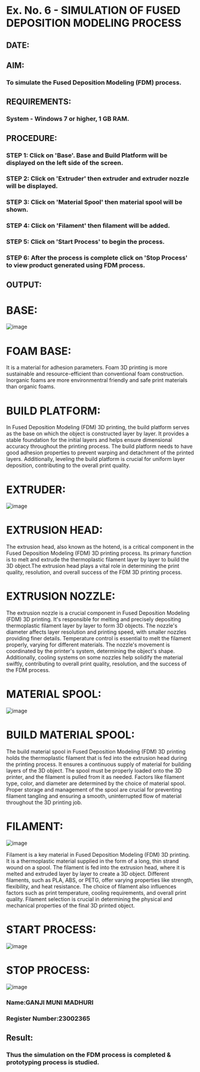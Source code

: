 # Ex. No. 6 - SIMULATION OF FUSED DEPOSITION MODELING PROCESS

## DATE: 
## AIM:
### To simulate the Fused Deposition Modeling (FDM) process.

## REQUIREMENTS:
### System - Windows 7 or higher, 1 GB RAM.

## PROCEDURE:
### STEP 1: Click on 'Base'. Base and Build Platform will be displayed on the left side of the screen.
### STEP 2: Click on 'Extruder' then extruder and extruder nozzle will be displayed.
### STEP 3: Click on 'Material Spool' then material spool will be shown.
### STEP 4: Click on 'Filament' then filament will be added.
### STEP 5: Click on 'Start Process' to begin the process.
### STEP 6: After the process is complete click on 'Stop Process' to view product generated using FDM process.

## OUTPUT:
# BASE:
![image](https://github.com/Munimadhuriganji/Ex.-No---6.-SIMULATION-OF-FUSED-DEPOSITION-MODELING-PROCESS/assets/138849444/0fcb7129-75e2-4fb8-9e5f-a9a6620dfecc)
# FOAM BASE:
It is a material for adhesion parameters. Foam 3D printing is more sustainable and resource-efficient than conventional foam construction. Inorganic foams are more environmentral friendly and safe print materials than organic foams.

# BUILD PLATFORM:
In Fused Deposition Modeling (FDM) 3D printing, the build platform serves as the base on which the object is constructed layer by layer. It provides a stable foundation for the initial layers and helps ensure dimensional accuracy throughout the printing process. The build platform needs to have good adhesion properties to prevent warping and detachment of the printed layers. Additionally, leveling the build platform is crucial for uniform layer deposition, contributing to the overall print quality.
# EXTRUDER:
![image](https://github.com/Munimadhuriganji/Ex.-No---6.-SIMULATION-OF-FUSED-DEPOSITION-MODELING-PROCESS/assets/138849444/e5bc809c-10ce-49fd-889b-93ea487be795)

# EXTRUSION HEAD:
The extrusion head, also known as the hotend, is a critical component in the Fused Deposition Modeling (FDM) 3D printing process. Its primary function is to melt and extrude the thermoplastic filament layer by layer to build the 3D object.The extrusion head plays a vital role in determining the print quality, resolution, and overall success of the FDM 3D printing process.

# EXTRUSION NOZZLE:
The extrusion nozzle is a crucial component in Fused Deposition Modeling (FDM) 3D printing. It's responsible for melting and precisely depositing thermoplastic filament layer by layer to form 3D objects. The nozzle's diameter affects layer resolution and printing speed, with smaller nozzles providing finer details. Temperature control is essential to melt the filament properly, varying for different materials. The nozzle's movement is coordinated by the printer's system, determining the object's shape. Additionally, cooling systems on some nozzles help solidify the material swiftly, contributing to overall print quality, resolution, and the success of the FDM process.

# MATERIAL SPOOL:
![image](https://github.com/Munimadhuriganji/Ex.-No---6.-SIMULATION-OF-FUSED-DEPOSITION-MODELING-PROCESS/assets/138849444/5c332b55-0fda-4029-89d7-05461256a47e)

# BUILD MATERIAL SPOOL:
The build material spool in Fused Deposition Modeling (FDM) 3D printing holds the thermoplastic filament that is fed into the extrusion head during the printing process. It ensures a continuous supply of material for building layers of the 3D object. The spool must be properly loaded onto the 3D printer, and the filament is pulled from it as needed. Factors like filament type, color, and diameter are determined by the choice of material spool. Proper storage and management of the spool are crucial for preventing filament tangling and ensuring a smooth, uninterrupted flow of material throughout the 3D printing job.

# FILAMENT:
![image](https://github.com/Munimadhuriganji/Ex.-No---6.-SIMULATION-OF-FUSED-DEPOSITION-MODELING-PROCESS/assets/138849444/1cdd0f65-1cce-4b20-94a3-ae0ba91e716b)

Filament is a key material in Fused Deposition Modeling (FDM) 3D printing. It is a thermoplastic material supplied in the form of a long, thin strand wound on a spool. The filament is fed into the extrusion head, where it is melted and extruded layer by layer to create a 3D object. Different filaments, such as PLA, ABS, or PETG, offer varying properties like strength, flexibility, and heat resistance. The choice of filament also influences factors such as print temperature, cooling requirements, and overall print quality. Filament selection is crucial in determining the physical and mechanical properties of the final 3D printed object.

# START PROCESS:
![image](https://github.com/Munimadhuriganji/Ex.-No---6.-SIMULATION-OF-FUSED-DEPOSITION-MODELING-PROCESS/assets/138849444/2095ba70-8b0f-4c9b-9f3d-c208672d74c3)

# STOP PROCESS:
![image](https://github.com/Munimadhuriganji/Ex.-No---6.-SIMULATION-OF-FUSED-DEPOSITION-MODELING-PROCESS/assets/138849444/f2fc8be9-3379-4b82-ad57-3748acd357c2)




### Name:GANJI MUNI MADHURI
### Register Number:23002365

## Result:
### Thus the simulation on the FDM process is completed & prototyping process is studied.
